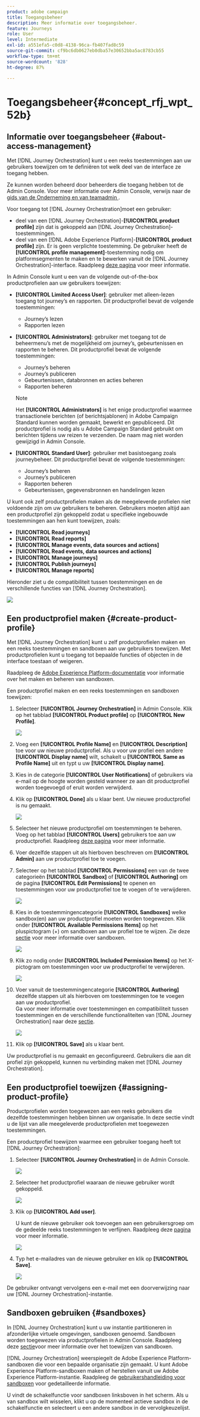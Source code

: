 ```yaml
---
product: adobe campaign
title: Toegangsbeheer
description: Meer informatie over toegangsbeheer.
feature: Journeys
role: User
level: Intermediate
exl-id: a551efa5-c0d8-4138-96ca-fb407fad8c59
source-git-commit: cf9bc6db0627eb0dba57e30652bba5ac8783cb55
workflow-type: tm+mt
source-wordcount: '828'
ht-degree: 87%

---
```


# Toegangsbeheer{#concept_rfj_wpt_52b}

## Informatie over toegangsbeheer {#about-access-management}

Met [!DNL Journey Orchestration] kunt u een reeks toestemmingen aan uw gebruikers toewijzen om te definiëren tot welk deel van de interface ze toegang hebben.

Ze kunnen worden beheerd door beheerders die toegang hebben tot de Admin Console. Voor meer informatie over Admin Console, verwijs naar de [ gids van de Onderneming en van teamadmin ](https://helpx.adobe.com/nl/enterprise/managing/user-guide.html).

Voor toegang tot [!DNL Journey Orchestration]moet een gebruiker:

* deel van een [!DNL Journey Orchestration]-**[!UICONTROL product profile]** zijn dat is gekoppeld aan [!DNL Journey Orchestration]-toestemmingen.
* deel van een [!DNL Adobe Experience Platform]-**[!UICONTROL product profile]** zijn. Er is geen verplichte toestemming. De gebruiker heeft de **[!UICONTROL profile management]**-toestemming nodig om platformsegmenten te maken en te bewerken vanuit de [!DNL Journey Orchestration]-interface. Raadpleeg [deze pagina](https://experienceleague.adobe.com/docs/experience-platform/access-control/home.html#adobe-admin-console) voor meer informatie.

In Admin Console kunt u een van de volgende out-of-the-box productprofielen aan uw gebruikers toewijzen:

* **[!UICONTROL Limited Access User]**: gebruiker met alleen-lezen toegang tot journey’s en rapporten. Dit productprofiel bevat de volgende toestemmingen:
   * Journey’s lezen
   * Rapporten lezen

* **[!UICONTROL Administrators]**: gebruiker met toegang tot de beheermenu’s met de mogelijkheid om journey’s, gebeurtenissen en rapporten te beheren. Dit productprofiel bevat de volgende toestemmingen:
   * Journey’s beheren
   * Journey’s publiceren
   * Gebeurtenissen, databronnen en acties beheren
   * Rapporten beheren

  >[!NOTE]
  >
  >Het **[!UICONTROL Administrators]** is het enige productprofiel waarmee transactionele berichten (of berichtsjablonen) in Adobe Campaign Standard kunnen worden gemaakt, bewerkt en gepubliceerd. Dit productprofiel is nodig als u Adobe Campaign Standard gebruikt om berichten tijdens uw reizen te verzenden. De naam mag niet worden gewijzigd in Admin Console.

* **[!UICONTROL Standard User]**: gebruiker met basistoegang zoals journeybeheer. Dit productprofiel bevat de volgende toestemmingen:
   * Journey’s beheren
   * Journey’s publiceren
   * Rapporten beheren
   * Gebeurtenissen, gegevensbronnen en handelingen lezen

U kunt ook zelf productprofielen maken als de meegeleverde profielen niet voldoende zijn om uw gebruikers te beheren.
Gebruikers moeten altijd aan een productprofiel zijn gekoppeld zodat u specifieke ingebouwde toestemmingen aan hen kunt toewijzen, zoals:

* **[!UICONTROL Read journeys]**
* **[!UICONTROL Read reports]**
* **[!UICONTROL Manage events, data sources and actions]**
* **[!UICONTROL Read events, data sources and actions]**
* **[!UICONTROL Manage journeys]**
* **[!UICONTROL Publish journeys]**
* **[!UICONTROL Manage reports]**

Hieronder ziet u de compatibiliteit tussen toestemmingen en de verschillende functies van [!DNL Journey Orchestration].

![](../assets/do-not-localize/journey_permission.png)

## Een productprofiel maken {#create-product-profile}

Met [!DNL Journey Orchestration] kunt u zelf productprofielen maken en een reeks toestemmingen en sandboxen aan uw gebruikers toewijzen. Met productprofielen kunt u toegang tot bepaalde functies of objecten in de interface toestaan of weigeren.

Raadpleeg de [Adobe Experience Platform-documentatie](https://experienceleague.adobe.com/docs/experience-platform/sandbox/ui/user-guide.html) voor informatie over het maken en beheren van sandboxen.

Een productprofiel maken en een reeks toestemmingen en sandboxen toewijzen:

1. Selecteer **[!UICONTROL Journey Orchestration]** in Admin Console. Klik op het tabblad **[!UICONTROL Product profile]** op **[!UICONTROL New Profile]**.

   ![](../assets/do-not-localize/user_management_5.png)

1. Voeg een **[!UICONTROL Profile Name]** en **[!UICONTROL Description]** toe voor uw nieuwe productprofiel. Als u voor uw profiel een andere **[!UICONTROL Display name]** wilt, schakelt u **[!UICONTROL Same as Profile Name]** uit en typt u uw **[!UICONTROL Display name]**.

1. Kies in de categorie **[!UICONTROL User Notifications]** of gebruikers via e-mail op de hoogte worden gesteld wanneer ze aan dit productprofiel worden toegevoegd of eruit worden verwijderd.

1. Klik op **[!UICONTROL Done]** als u klaar bent. Uw nieuwe productprofiel is nu gemaakt.

   ![](../assets/do-not-localize/user_management_1.png)

1. Selecteer het nieuwe productprofiel om toestemmingen te beheren. Voeg op het tabblad **[!UICONTROL Users]** gebruikers toe aan uw productprofiel. Raadpleeg [deze pagina](../about/access-management.md#assigning-product-profile) voor meer informatie.

1. Voer dezelfde stappen uit als hierboven beschreven om **[!UICONTROL Admin]** aan uw productprofiel toe te voegen.

1. Selecteer op het tabblad **[!UICONTROL Permissions]** een van de twee categorieën **[!UICONTROL Sandbox]** of **[!UICONTROL Authoring]** om de pagina **[!UICONTROL Edit Permissions]** te openen en toestemmingen voor uw productprofiel toe te voegen of te verwijderen.

   ![](../assets/do-not-localize/user_management_7.png)

1. Kies in de toestemmingencategorie **[!UICONTROL Sandboxes]** welke sandbox(en) aan uw productprofiel moeten worden toegewezen. Klik onder **[!UICONTROL Available Permissions Items]** op het pluspictogram (+) om sandboxen aan uw profiel toe te wijzen. Zie deze [sectie](../about/access-management.md#sandboxes) voor meer informatie over sandboxen.

   ![](../assets/do-not-localize/user_management_8.png)

1. Klik zo nodig onder **[!UICONTROL Included Permission Items]** op het X-pictogram om toestemmingen voor uw productprofiel te verwijderen.

   ![](../assets/do-not-localize/user_management_9.png)

1. Voer vanuit de toestemmingencategorie **[!UICONTROL Authoring]** dezelfde stappen uit als hierboven om toestemmingen toe te voegen aan uw productprofiel.
   <br>Ga voor meer informatie over toestemmingen en compatibiliteit tussen toestemmingen en de verschillende functionaliteiten van [!DNL Journey Orchestration] naar deze [sectie](../about/access-management.md#about-access-management).

   ![](../assets/do-not-localize/user_management_10.png)

1. Klik op **[!UICONTROL Save]** als u klaar bent.

Uw productprofiel is nu gemaakt en geconfigureerd. Gebruikers die aan dit profiel zijn gekoppeld, kunnen nu verbinding maken met [!DNL Journey Orchestration].

## Een productprofiel toewijzen {#assigning-product-profile}

Productprofielen worden toegewezen aan een reeks gebruikers die dezelfde toestemmingen hebben binnen uw organisatie.
In deze sectie vindt u de lijst van alle meegeleverde productprofielen met toegewezen toestemmingen.

Een productprofiel toewijzen waarmee een gebruiker toegang heeft tot [!DNL Journey Orchestration]:

1. Selecteer **[!UICONTROL Journey Orchestration]** in de Admin Console.

   ![](../assets/do-not-localize/user_management.png)

1. Selecteer het productprofiel waaraan de nieuwe gebruiker wordt gekoppeld.

   ![](../assets/do-not-localize/user_management_2.png)

1. Klik op **[!UICONTROL Add user]**.

   U kunt de nieuwe gebruiker ook toevoegen aan een gebruikersgroep om de gedeelde reeks toestemmingen te verfijnen. Raadpleeg deze [pagina](https://helpx.adobe.com/nl/enterprise/using/user-groups.html) voor meer informatie.

   ![](../assets/do-not-localize/user_management_3.png)

1. Typ het e-mailadres van de nieuwe gebruiker en klik op **[!UICONTROL Save]**.

   ![](../assets/do-not-localize/user_management_4.png)

De gebruiker ontvangt vervolgens een e-mail met een doorverwijzing naar uw [!DNL Journey Orchestration]-instantie.

## Sandboxen gebruiken {#sandboxes}

In [!DNL Journey Orchestration] kunt u uw instantie partitioneren in afzonderlijke virtuele omgevingen, sandboxen genoemd.
Sandboxen worden toegewezen via productprofielen in Admin Console. Raadpleeg deze [sectie](../about/access-management.md#create-product-profile)voor meer informatie over het toewijzen van sandboxen.

[!DNL Journey Orchestration] weerspiegelt de Adobe Experience Platform-sandboxen die voor een bepaalde organisatie zijn gemaakt.
U kunt Adobe Experience Platform-sandboxen maken of herstellen vanuit uw Adobe Experience Platform-instantie. Raadpleeg de [gebruikershandleiding voor sandboxen](https://experienceleague.adobe.com/docs/experience-platform/sandbox/ui/user-guide.html) voor gedetailleerde informatie.

U vindt de schakelfunctie voor sandboxen linksboven in het scherm. Als u van sandbox wilt wisselen, klikt u op de momenteel actieve sandbox in de schakelfunctie en selecteert u een andere sandbox in de vervolgkeuzelijst.
